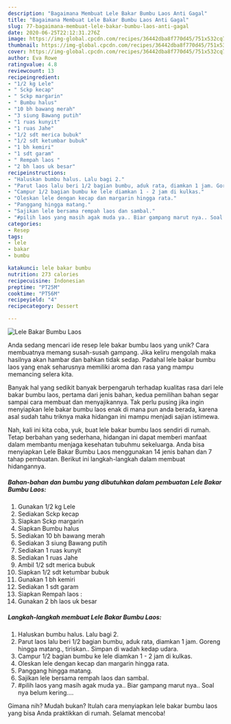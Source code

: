 ```yaml
---
description: "Bagaimana Membuat Lele Bakar Bumbu Laos Anti Gagal"
title: "Bagaimana Membuat Lele Bakar Bumbu Laos Anti Gagal"
slug: 77-bagaimana-membuat-lele-bakar-bumbu-laos-anti-gagal
date: 2020-06-25T22:12:31.276Z
image: https://img-global.cpcdn.com/recipes/36442dba8f770d45/751x532cq70/lele-bakar-bumbu-laos-foto-resep-utama.jpg
thumbnail: https://img-global.cpcdn.com/recipes/36442dba8f770d45/751x532cq70/lele-bakar-bumbu-laos-foto-resep-utama.jpg
cover: https://img-global.cpcdn.com/recipes/36442dba8f770d45/751x532cq70/lele-bakar-bumbu-laos-foto-resep-utama.jpg
author: Eva Rowe
ratingvalue: 4.8
reviewcount: 13
recipeingredient:
- "1/2 kg Lele"
- " Sckp kecap"
- " Sckp margarin"
- " Bumbu halus"
- "10 bh bawang merah"
- "3 siung Bawang putih"
- "1 ruas kunyit"
- "1 ruas Jahe"
- "1/2 sdt merica bubuk"
- "1/2 sdt ketumbar bubuk"
- "1 bh kemiri"
- "1 sdt garam"
- " Rempah laos "
- "2 bh laos uk besar"
recipeinstructions:
- "Haluskan bumbu halus. Lalu bagi 2."
- "Parut laos lalu beri 1/2 bagian bumbu, aduk rata, diamkan 1 jam. Goreng hingga matang., tiriskan.. Simpan di wadah kedap udara."
- "Campur 1/2 bagian bumbu ke lele diamkan 1 - 2 jam di kulkas."
- "Oleskan lele dengan kecap dan margarin hingga rata."
- "Panggang hingga matang."
- "Sajikan lele bersama rempah laos dan sambal."
- "#pilih laos yang masih agak muda ya.. Biar gampang marut nya.. Soal nya belum kering...."
categories:
- Resep
tags:
- lele
- bakar
- bumbu

katakunci: lele bakar bumbu 
nutrition: 273 calories
recipecuisine: Indonesian
preptime: "PT25M"
cooktime: "PT56M"
recipeyield: "4"
recipecategory: Dessert

---
```



![Lele Bakar Bumbu Laos](https://img-global.cpcdn.com/recipes/36442dba8f770d45/751x532cq70/lele-bakar-bumbu-laos-foto-resep-utama.jpg)

Anda sedang mencari ide resep lele bakar bumbu laos yang unik? Cara membuatnya memang susah-susah gampang. Jika keliru mengolah maka hasilnya akan hambar dan bahkan tidak sedap. Padahal lele bakar bumbu laos yang enak seharusnya memiliki aroma dan rasa yang mampu memancing selera kita.



Banyak hal yang sedikit banyak berpengaruh terhadap kualitas rasa dari lele bakar bumbu laos, pertama dari jenis bahan, kedua pemilihan bahan segar sampai cara membuat dan menyajikannya. Tak perlu pusing jika ingin menyiapkan lele bakar bumbu laos enak di mana pun anda berada, karena asal sudah tahu triknya maka hidangan ini mampu menjadi sajian istimewa.


Nah, kali ini kita coba, yuk, buat lele bakar bumbu laos sendiri di rumah. Tetap berbahan yang sederhana, hidangan ini dapat memberi manfaat dalam membantu menjaga kesehatan tubuhmu sekeluarga. Anda bisa menyiapkan Lele Bakar Bumbu Laos menggunakan 14 jenis bahan dan 7 tahap pembuatan. Berikut ini langkah-langkah dalam membuat hidangannya.

<!--inarticleads1-->

##### Bahan-bahan dan bumbu yang dibutuhkan dalam pembuatan Lele Bakar Bumbu Laos:

1. Gunakan 1/2 kg Lele
1. Sediakan  Sckp kecap
1. Siapkan  Sckp margarin
1. Siapkan  Bumbu halus
1. Sediakan 10 bh bawang merah
1. Sediakan 3 siung Bawang putih
1. Sediakan 1 ruas kunyit
1. Sediakan 1 ruas Jahe
1. Ambil 1/2 sdt merica bubuk
1. Siapkan 1/2 sdt ketumbar bubuk
1. Gunakan 1 bh kemiri
1. Sediakan 1 sdt garam
1. Siapkan  Rempah laos :
1. Gunakan 2 bh laos uk besar




<!--inarticleads2-->

##### Langkah-langkah membuat Lele Bakar Bumbu Laos:

1. Haluskan bumbu halus. Lalu bagi 2.
1. Parut laos lalu beri 1/2 bagian bumbu, aduk rata, diamkan 1 jam. Goreng hingga matang., tiriskan.. Simpan di wadah kedap udara.
1. Campur 1/2 bagian bumbu ke lele diamkan 1 - 2 jam di kulkas.
1. Oleskan lele dengan kecap dan margarin hingga rata.
1. Panggang hingga matang.
1. Sajikan lele bersama rempah laos dan sambal.
1. #pilih laos yang masih agak muda ya.. Biar gampang marut nya.. Soal nya belum kering....




Gimana nih? Mudah bukan? Itulah cara menyiapkan lele bakar bumbu laos yang bisa Anda praktikkan di rumah. Selamat mencoba!
